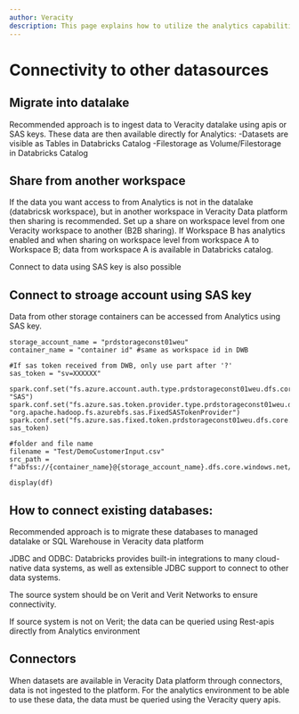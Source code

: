 ```yaml
---
author: Veracity
description: This page explains how to utilize the analytics capabilities
---
```


# Connectivity to other datasources

## Migrate into datalake

Recommended approach is to ingest data to Veracity datalake using apis or SAS keys. These data are then available directly for Analytics:
-Datasets are visible as Tables in Databricks Catalog
-Filestorage as Volume/Filestorage in Databricks Catalog


## Share from another workspace
If the data you want access to from Analytics is not in the datalake (databricsk workspace), but in another workspace in Veracity Data platform then  sharing is recommended. Set up a share on workspace level from one Veracity workspace to another (B2B sharing). If Workspace B has analytics enabled and when sharing on workspace level from workspace A to Workspace B; data from workspace A is available in Databricks catalog.

Connect to data using SAS key is also possible

## Connect to stroage account using SAS key
Data from other storage containers can be accessed from Analytics using SAS key.

```
storage_account_name = "prdstorageconst01weu"
container_name = "container id" #same as workspace id in DWB
 
#If sas token received from DWB, only use part after '?'
sas_token = "sv=XXXXXX"

spark.conf.set("fs.azure.account.auth.type.prdstorageconst01weu.dfs.core.windows.net", "SAS")
spark.conf.set("fs.azure.sas.token.provider.type.prdstorageconst01weu.dfs.core.windows.net", "org.apache.hadoop.fs.azurebfs.sas.FixedSASTokenProvider")
spark.conf.set("fs.azure.sas.fixed.token.prdstorageconst01weu.dfs.core.windows.net", sas_token)
 
#folder and file name
filename = "Test/DemoCustomerInput.csv" 
src_path = f"abfss://{container_name}@{storage_account_name}.dfs.core.windows.net/{filename}"
 
display(df)
```

## How to connect existing databases:

Recommended approach is to migrate these databases to managed datalake or SQL Warehouse in Veracity data platform

JDBC and ODBC: Databricks provides built-in integrations to many cloud-native data systems, as well as extensible JDBC support to connect to other data systems.  

The source system should be on Verit and Verit Networks to ensure connectivity.

If source system is not on Verit; the data can be queried using Rest-apis directly from Analytics environment

## Connectors

When datasets are available in Veracity Data platform through connectors, data is not ingested to the platform. For the analytics environment to be able to use these data, the data must be queried using the Veracity query apis.
